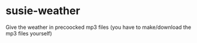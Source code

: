 # susie-weather
Give the weather in precoocked mp3 files (you have to make/download the mp3 files yourself)
